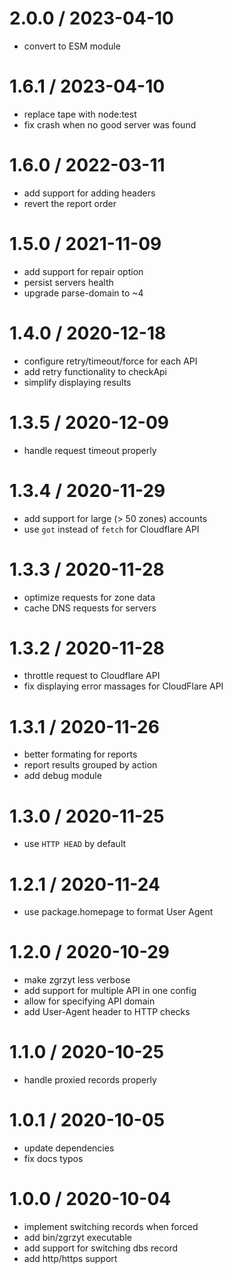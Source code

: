 
2.0.0 / 2023-04-10
==================

 * convert to ESM module

1.6.1 / 2023-04-10
==================

 * replace tape with node:test
 * fix crash when no good server was found

1.6.0 / 2022-03-11
==================

 * add support for adding headers
 * revert the report order

1.5.0 / 2021-11-09
==================

 * add support for repair option
 * persist servers health
 * upgrade parse-domain to ~4

1.4.0 / 2020-12-18
==================

 * configure retry/timeout/force for each API
 * add retry functionality to checkApi
 * simplify displaying results

1.3.5 / 2020-12-09
==================

 * handle request timeout properly

1.3.4 / 2020-11-29
==================

 * add support for large (> 50 zones) accounts
 * use `got`  instead of `fetch` for Cloudflare API

1.3.3 / 2020-11-28
==================

 * optimize requests for zone data
 * cache DNS requests for servers

1.3.2 / 2020-11-28
==================

 * throttle request to Cloudflare API
 * fix displaying error massages for CloudFlare API

1.3.1 / 2020-11-26
==================

 * better formating for reports
 * report results grouped by action
 * add debug module

1.3.0 / 2020-11-25
==================

 * use `HTTP HEAD` by default

1.2.1 / 2020-11-24
==================

 * use package.homepage to format User Agent

1.2.0 / 2020-10-29
==================

 * make zgrzyt less verbose
 * add support for multiple API in one config
 * allow for specifying API domain
 * add User-Agent header to HTTP checks

1.1.0 / 2020-10-25
==================

 * handle proxied records properly

1.0.1 / 2020-10-05
==================

 * update dependencies
 * fix docs typos

1.0.0 / 2020-10-04
==================

 * implement switching records when forced
 * add bin/zgrzyt executable
 * add support for switching dbs record
 * add http/https support
